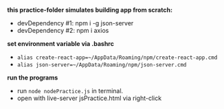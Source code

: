 **this practice-folder simulates building app from scratch:**
 - devDependency #1: npm i -g json-server
 - devDependency #2: npm i axios

**set environment variable via .bashrc**
- `alias create-react-app=~/AppData/Roaming/npm/create-react-app.cmd `
- `alias json-server=~/AppData/Roaming/npm/json-server.cmd`

**run the programs**
- run `node nodePractice.js` in terminal.
- open with live-server jsPractice.html via right-click